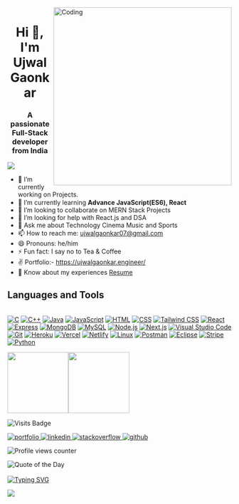 <img align="right" width="400px" src = "https://www.wingstechsolutions.com/wp-content/uploads/2022/03/full-stack-development.gif" alt = "Coding">

<h1 align="center">Hi 👋, I'm Ujwal Gaonkar</h1>
<h3 align="center">A passionate Full-Stack developer from India</h3>
<p align='center'>
</p>
<p>
<a href="https://github.com/DenverCoder1/readme-typing-svg">
    <img src="https://readme-typing-svg.herokuapp.com?&font=IBM+Plex+Sans&color=abcdef&size=20&lines=Welcome+to+my+GitHub+Profile!;I'm+an+MCA+Postgraduate+from+India;I'm+a+C%2B%2B+and+Java+Programmer;I'm+a+Web+Developer+and+Designer;I+have+strong+knowledge+in+DSA" />
</a>
  
</p>

- 🔭 I’m currently working on Projects.
- 🌱  I’m currently learning **Advance JavaScript(ES6), React** <img width="15" src="https://i.gifer.com/origin/b3/b34dc1592ae8556da933835c0d532738_w200.webp">
- 👯 I’m looking to collaborate on MERN Stack Projects
- 🤔 I’m looking for help with React.js and DSA
- 💬 Ask me about Technology Cinema Music and Sports
- 📫 How to reach me: ujwalgaonkar07@gmail.com
- 😄 Pronouns: he/him
- ⚡ Fun fact: I say no to Tea & Coffee
- ✌ Portfolio:- https://ujwalgaonkar.engineer/ 
- 📄 Know about my experiences [Resume](https://drive.google.com/file/d/1xQLDjxDKUBZUzCg1FBELMiMWEd8GuRlA/view)

<h2>Languages and Tools </h2>
<br>  
<a href="#" target="_blank"><img alt="C" src="https://img.shields.io/badge/C-00599C?style=for-the-badge&logo=c&logoColor=white"></a>
<a href="#" target="_blank"><img alt="C++" src="https://img.shields.io/badge/C++-00599C?style=for-the-badge&logo=c%2B%2B&logoColor=white"></a>
<a href="#" target="_blank"><img alt="Java" src="https://img.shields.io/badge/Java-ED8B00?style=for-the-badge&logo=java&logoColor=white"></a>
<a href="#" target="_blank"><img alt="JavaScript" src="https://img.shields.io/badge/JavaScript-F7DF1E?style=for-the-badge&logo=javascript&logoColor=black"></a>
<a href="#" target="_blank"><img alt="HTML" src="https://img.shields.io/badge/HTML5-E34F26?style=for-the-badge&logo=html5&logoColor=white"></a>
<a href="#" target="_blank"><img alt="CSS" src="https://img.shields.io/badge/CSS3-1572B6?style=for-the-badge&logo=css3&logoColor=white"></a>
<a href="#" target="_blank"><img alt="Tailwind CSS" src="https://img.shields.io/badge/Tailwind_CSS-06B6D4?style=for-the-badge&logo=tailwindcss&logoColor=white"></a>
<a href="#" target="_blank"><img alt="React" src="https://img.shields.io/badge/React-61DAFB?style=for-the-badge&logo=react&logoColor=black"></a>
<a href="#" target="_blank"><img alt="Express" src="https://img.shields.io/badge/Express.js-404D59?style=for-the-badge&logo=express&logoColor=white"></a>
<a href="#" target="_blank"><img alt="MongoDB" src="https://img.shields.io/badge/MongoDB-4EA94B?style=for-the-badge&logo=mongodb&logoColor=white"></a>
<a href="#" target="_blank"><img alt="MySQL" src="https://img.shields.io/badge/MySQL-4479A1?style=for-the-badge&logo=mysql&logoColor=white"></a>
<a href="#" target="_blank"><img alt="Node.js" src="https://img.shields.io/badge/Node.js-339933?style=for-the-badge&logo=nodedotjs&logoColor=white"></a>
<a href="#" target="_blank"><img alt="Next.js" src="https://img.shields.io/badge/Next.js-000000?style=for-the-badge&logo=nextdotjs&logoColor=white"></a>
<a href="#" target="_blank"><img alt="Visual Studio Code" src="https://img.shields.io/badge/Visual_Studio_Code-0078D4?style=for-the-badge&logo=visual%20studio%20code&logoColor=white"></a>
<a href="#" target="_blank"><img alt="Git" src="https://img.shields.io/badge/GIT-E44C30?style=for-the-badge&logo=git&logoColor=white"></a>
<a href="#" target="_blank"><img alt="Heroku" src="https://img.shields.io/badge/Heroku-430098?style=for-the-badge&logo=heroku&logoColor=white"></a>
<a href="#" target="_blank"><img alt="Vercel" src="https://img.shields.io/badge/Vercel-000000?style=for-the-badge&logo=vercel&logoColor=white"></a>
<a href="#" target="_blank"><img alt="Netlify" src="https://img.shields.io/badge/Netlify-00C7B7?style=for-the-badge&logo=netlify&logoColor=white"></a>
<a href="#" target="_blank"><img alt="Linux" src="https://img.shields.io/badge/Linux-FCC624?style=for-the-badge&logo=linux&logoColor=black"></a>
<a href="#" target="_blank"><img alt="Postman" src="https://img.shields.io/badge/Postman-FF6C37?style=for-the-badge&logo=postman&logoColor=white"></a>
<a href="#" target="_blank"><img alt="Eclipse" src="https://img.shields.io/badge/Eclipse-2C2255?style=for-the-badge&logo=eclipse&logoColor=white"></a>
<a href="#" target="_blank"><img alt="Stripe" src="https://img.shields.io/badge/Stripe-008CDD?style=for-the-badge&logo=stripe&logoColor=white"></a>
<a href="#" target="_blank"><img alt="Python" src="https://img.shields.io/badge/Python-3776AB?style=for-the-badge&logo=python&logoColor=white"></a>
<br>  
    
  
  
  

  

  
  <a href="https://www.ujwal-gaonkar.com/"><img height="137px" src="https://github-readme-stats.vercel.app/api?username=ujwal-gaonkar&hide_title=true&hide_border=true&show_icons=true&include_all_commits=true&count_private=true&line_height=21&text_color=000&icon_color=000&bg_color=0,ea6161,ffc64d,fffc4d,52fa5a&theme=graywhite" /><!-- wi*quL3fcV --><img height="137px" src="https://github-readme-stats.vercel.app/api/top-langs/?username=ujwal-gaonkar&hide=html&hide_title=true&hide_border=true&layout=compact&langs_count=6&exclude_repo=comp426,Redventures-Movie-Quotes&text_color=000&icon_color=fff&bg_color=0,52fa5a,4dfcff,c64dff&theme=graywhite" /></a>

  
![Visits Badge](https://api.visitorbadge.io/api/VisitorHit?user=ujwal-gaonkar&repo=github-visitors-badge&countColor=%237B1E7A)

<a href="https://ujwalgaonkar.engineer/" target="_blank">
    <img alt="portfolio" src="https://img.shields.io/badge/portfolio-%23.svg?&style=for-the-badge&logo=&logoColor=white">
</a>
<a href="https://www.linkedin.com/in/ujwal-gaonkar-6746aa1a7/" target="_blank">
    <img alt="linkedin" src="https://img.shields.io/badge/linkedin-%230077B5.svg?&style=for-the-badge&logo=linkedin&logoColor=white">
</a>
<a href="https://stackoverflow.com/users/19602290/ujwal-gaonkar" target="_blank">
    <img alt="stackoverflow" src="https://img.shields.io/badge/stackoverflow-%23F58025.svg?&style=for-the-badge&logo=stackoverflow&logoColor=white">
</a>
<a href="https://github.com/Ujwal-Gaonkar" target="_blank">
    <img alt="github" src="https://img.shields.io/badge/github-%2312100E.svg?&style=for-the-badge&logo=github&logoColor=white">
</a>

<p align="left">
    <img src="https://komarev.com/ghpvc/?username=ujwal-gaonkar" alt="Profile views counter">
</p>



![Quote of the Day](https://quotes-github-readme.vercel.app/api?type=horizontal&theme=radical)
<br />
<br /> 
[![Typing SVG](https://readme-typing-svg.herokuapp.com?duration=6000&lines=%E2%80%9CBelieve+in+yourself.%E2%80%9D)](https://git.io/typing-svg)

<!-- Footer image -->
<img src="https://raw.githubusercontent.com/Trilokia/Trilokia/379277808c61ef204768a61bbc5d25bc7798ccf1/bottom_header.svg"/>


